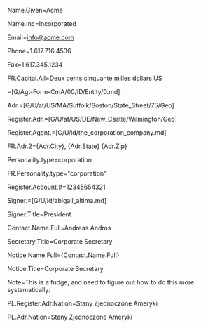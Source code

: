Name.Given=Acme

Name.Inc=Incorporated

Email=info@acme.com

Phone=1.617.716.4536

Fax=1.617.345.1234

FR.Capital.All=Deux cents cinquante milles dollars US

=[G/Agt-Form-CmA/00/ID/Entity/0.md]

Adr.=[G/U/at/US/MA/Suffolk/Boston/State_Street/75/Geo]

Register.Adr.=[G/U/at/US/DE/New_Castle/Wilmington/Geo]

Register.Agent.=[G/U/id/the_corporation_company.md]

FR.Adr.2={Adr.City}, {Adr.State} {Adr.Zip}

Personality.type=corporation

FR.Personality.type="corporation"

Register.Account.#=12345654321

Signer.=[G/U/id/abigail_altima.md]

Signer.Title=President

Contact.Name.Full=Andreas Andros

Secretary.Title=Corporate Secretary

Notice.Name.Full={Contact.Name.Full}

Notice.Title=Corporate Secretary

Note=This is a fudge, and need to figure out how to do this more systematically:

PL.Register.Adr.Nation=Stany Zjednoczone Ameryki

PL.Adr.Nation=Stany Zjednoczone Ameryki